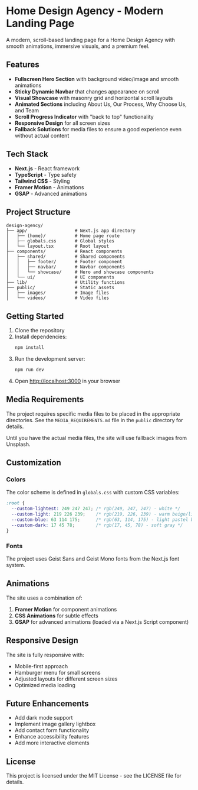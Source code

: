 # Home Design Agency - Modern Landing Page

A modern, scroll-based landing page for a Home Design Agency with smooth animations, immersive visuals, and a premium feel.

## Features

- **Fullscreen Hero Section** with background video/image and smooth animations
- **Sticky Dynamic Navbar** that changes appearance on scroll
- **Visual Showcase** with masonry grid and horizontal scroll layouts
- **Animated Sections** including About Us, Our Process, Why Choose Us, and Team
- **Scroll Progress Indicator** with "back to top" functionality
- **Responsive Design** for all screen sizes
- **Fallback Solutions** for media files to ensure a good experience even without actual content

## Tech Stack

- **Next.js** - React framework
- **TypeScript** - Type safety
- **Tailwind CSS** - Styling
- **Framer Motion** - Animations
- **GSAP** - Advanced animations

## Project Structure

```
design-agency/
├── app/                  # Next.js app directory
│   ├── (home)/           # Home page route
│   ├── globals.css       # Global styles
│   └── layout.tsx        # Root layout
├── components/           # React components
│   ├── shared/           # Shared components
│   │   ├── footer/       # Footer component
│   │   ├── navbar/       # Navbar components
│   │   └── showcase/     # Hero and showcase components
│   └── ui/               # UI components
├── lib/                  # Utility functions
├── public/               # Static assets
│   ├── images/           # Image files
│   └── videos/           # Video files
```

## Getting Started

1. Clone the repository
2. Install dependencies:
   ```bash
   npm install
   ```
3. Run the development server:
   ```bash
   npm run dev
   ```
4. Open [http://localhost:3000](http://localhost:3000) in your browser

## Media Requirements

The project requires specific media files to be placed in the appropriate directories. See the `MEDIA_REQUIREMENTS.md` file in the `public` directory for details.

Until you have the actual media files, the site will use fallback images from Unsplash.

## Customization

### Colors

The color scheme is defined in `globals.css` with custom CSS variables:

```css
:root {
  --custom-lightest: 249 247 247; /* rgb(249, 247, 247) - white */
  --custom-light: 219 226 239;    /* rgb(219, 226, 239) - warm beige/light gray */
  --custom-blue: 63 114 175;      /* rgb(63, 114, 175) - light pastel blue */
  --custom-dark: 17 45 78;        /* rgb(17, 45, 78) - soft gray */
}
```

### Fonts

The project uses Geist Sans and Geist Mono fonts from the Next.js font system.

## Animations

The site uses a combination of:

1. **Framer Motion** for component animations
2. **CSS Animations** for subtle effects
3. **GSAP** for advanced animations (loaded via a Next.js Script component)

## Responsive Design

The site is fully responsive with:

- Mobile-first approach
- Hamburger menu for small screens
- Adjusted layouts for different screen sizes
- Optimized media loading

## Future Enhancements

- Add dark mode support
- Implement image gallery lightbox
- Add contact form functionality
- Enhance accessibility features
- Add more interactive elements

## License

This project is licensed under the MIT License - see the LICENSE file for details.